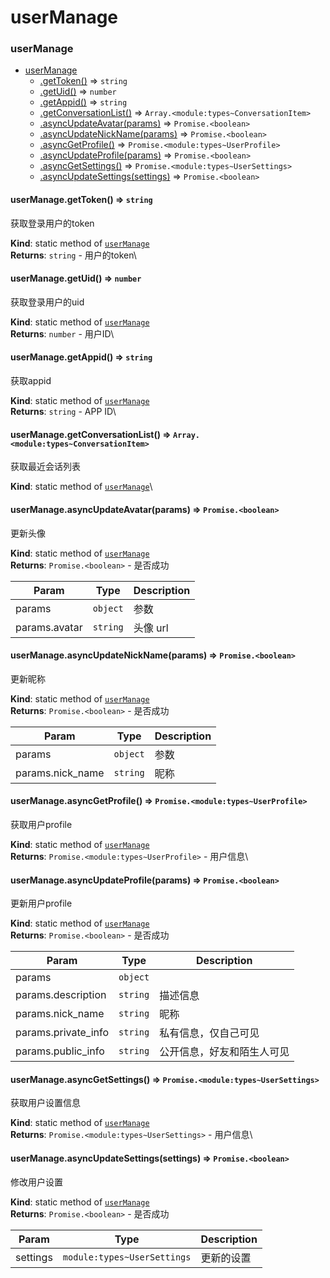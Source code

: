 # userManage

### userManage

* [userManage](broken-reference)
  * [.getToken()](broken-reference) ⇒ `string`
  * [.getUid()](broken-reference) ⇒ `number`
  * [.getAppid()](broken-reference) ⇒ `string`
  * [.getConversationList()](broken-reference) ⇒ `Array.<module:types~ConversationItem>`
  * [.asyncUpdateAvatar(params)](broken-reference) ⇒ `Promise.<boolean>`
  * [.asyncUpdateNickName(params)](broken-reference) ⇒ `Promise.<boolean>`
  * [.asyncGetProfile()](broken-reference) ⇒ `Promise.<module:types~UserProfile>`
  * [.asyncUpdateProfile(params)](broken-reference) ⇒ `Promise.<boolean>`
  * [.asyncGetSettings()](broken-reference) ⇒ `Promise.<module:types~UserSettings>`
  * [.asyncUpdateSettings(settings)](broken-reference) ⇒ `Promise.<boolean>`

#### userManage.getToken() ⇒ `string`

获取登录用户的token

**Kind**: static method of [`userManage`](broken-reference)\
**Returns**: `string` - 用户的token\


#### userManage.getUid() ⇒ `number`

获取登录用户的uid

**Kind**: static method of [`userManage`](broken-reference)\
**Returns**: `number` - 用户ID\


#### userManage.getAppid() ⇒ `string`

获取appid

**Kind**: static method of [`userManage`](broken-reference)\
**Returns**: `string` - APP ID\


#### userManage.getConversationList() ⇒ `Array.<module:types~ConversationItem>`

获取最近会话列表

**Kind**: static method of [`userManage`](broken-reference)\


#### userManage.asyncUpdateAvatar(params) ⇒ `Promise.<boolean>`

更新头像

**Kind**: static method of [`userManage`](broken-reference)\
**Returns**: `Promise.<boolean>` - 是否成功

| Param         | Type     | Description |
| ------------- | -------- | ----------- |
| params        | `object` | 参数          |
| params.avatar | `string` | 头像 url      |

#### userManage.asyncUpdateNickName(params) ⇒ `Promise.<boolean>`

更新昵称

**Kind**: static method of [`userManage`](broken-reference)\
**Returns**: `Promise.<boolean>` - 是否成功

| Param             | Type     | Description |
| ----------------- | -------- | ----------- |
| params            | `object` | 参数          |
| params.nick\_name | `string` | 昵称          |

#### userManage.asyncGetProfile() ⇒ `Promise.<module:types~UserProfile>`

获取用户profile

**Kind**: static method of [`userManage`](broken-reference)\
**Returns**: `Promise.<module:types~UserProfile>` - 用户信息\


#### userManage.asyncUpdateProfile(params) ⇒ `Promise.<boolean>`

更新用户profile

**Kind**: static method of [`userManage`](broken-reference)\
**Returns**: `Promise.<boolean>` - 是否成功

| Param                | Type     | Description   |
| -------------------- | -------- | ------------- |
| params               | `object` |               |
| params.description   | `string` | 描述信息          |
| params.nick\_name    | `string` | 昵称            |
| params.private\_info | `string` | 私有信息，仅自己可见    |
| params.public\_info  | `string` | 公开信息，好友和陌生人可见 |

#### userManage.asyncGetSettings() ⇒ `Promise.<module:types~UserSettings>`

获取用户设置信息

**Kind**: static method of [`userManage`](broken-reference)\
**Returns**: `Promise.<module:types~UserSettings>` - 用户信息\


#### userManage.asyncUpdateSettings(settings) ⇒ `Promise.<boolean>`

修改用户设置

**Kind**: static method of [`userManage`](broken-reference)\
**Returns**: `Promise.<boolean>` - 是否成功

| Param    | Type                        | Description |
| -------- | --------------------------- | ----------- |
| settings | `module:types~UserSettings` | 更新的设置       |
